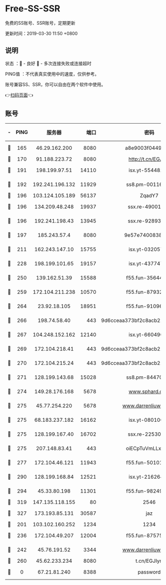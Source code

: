 # Free-SS-SSR

免费的SS账号、SSR账号，定期更新

更新时间：2019-03-30 11:50 +0800

## 说明

状态     ：🙂 - 良好 🙁 - 多次连接失败或连接超时

PING值   ：不代表真实使用中的速度，仅供参考。

账号兼容SS、SSR，你可以自由在两个软件中使用。

👉[扫码页面](https://liesauer.github.io/Free-SS-SSR/)👈

## 账号

|-|PING|服务器|端口|密码|加密方式|区域|
|:----:|:----:|:-----:|-----:|:----:|:----:|:----:|
|🙂|165|46.29.162.200|8080|a8e9003f0449cea5|chacha20-ietf|RU|
|🙂|170|91.188.223.72|8080|http://t.cn/EGJIyrl|rc4-md5|RU|
|🙂|191|198.199.97.51|14110|isx.yt-55448216|aes-256-cfb|US|
|🙂|192|192.241.196.132|11929|ss8.pm-00116909|aes-256-cfb|US|
|🙂|196|103.124.105.189|56137|ZqadY7|chacha20|US|
|🙂|196|134.209.48.248|19937|ssx.re-49001523|aes-256-cfb|US|
|🙂|196|192.241.198.43|13945|ssx.re-92893313|aes-256-cfb|US|
|🙂|197|185.243.57.4|8080|9e57e7400838a01e|chacha20-ietf|US|
|🙂|211|162.243.147.10|15755|isx.yt-03205725|aes-256-cfb|US|
|🙂|228|198.199.101.65|19157|isx.yt-43774742|aes-256-cfb|US|
|🙂|250|139.162.51.39|15588|f55.fun-35644357|aes-256-cfb|SG|
|🙂|259|172.104.211.238|10570|f55.fun-87932091|aes-256-cfb|US|
|🙂|264|23.92.18.105|18951|f55.fun-91096122|aes-256-cfb|US|
|🙂|266|198.74.58.40|443|9d6cceaa373bf2c8acb22e60b6a58be6|aes-256-cfb|US|
|🙂|267|104.248.152.162|12140|isx.yt-66049026|aes-256-cfb|SG|
|🙂|269|172.104.218.41|443|9d6cceaa373bf2c8acb22e60b6a58be6|aes-256-cfb|US|
|🙂|270|172.104.215.24|443|9d6cceaa373bf2c8acb22e60b6a58be6|aes-256-cfb|US|
|🙂|271|128.199.143.68|15028|ss8.pm-84470034|aes-256-cfb|SG|
|🙂|274|149.28.176.168|5678|www.sphard.com|aes-256-cfb|AU|
|🙂|275|45.77.254.220|5678|www.darrenliuwei.com|aes-256-cfb|SG|
|🙂|275|68.183.237.182|16162|isx.yt-08010046|aes-256-cfb|SG|
|🙂|275|128.199.167.40|16702|ssx.re-22530324|aes-256-cfb|SG|
|🙂|275|207.148.83.41|443|oiECpTuVmLLxk4Ts|aes-256-cfb|AU|
|🙂|277|172.104.46.121|11943|f55.fun-50101204|aes-256-cfb|SG|
|🙂|290|128.199.168.84|12521|isx.yt-21626467|aes-256-cfb|SG|
|🙂|294|45.33.80.198|11301|f55.fun-98249734|aes-256-cfb|US|
|🙂|319|147.135.118.155|80|2546|chacha20|US|
|🙂|327|173.193.85.131|30587|jaz|aes-256-cfb|US|
|🙂|201|103.102.160.252|1234|1234|rc4-md5|JP|
|🙂|236|172.104.49.207|12004|f55.fun-87575174|aes-256-cfb|SG|
|🙂|242|45.76.191.52|3344|www.darrenliuwei.com|aes-256-cfb|JP|
|🙂|260|45.62.233.234|8080|t.cn/EGJIyrl|rc4-md5|CA|
|🙁|0|67.21.81.240|8388|password|aes-256-cfb|US|
